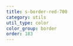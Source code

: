 ```yaml
---
title: s-border-red-700
category: utils
util_type: color
color_group: border
order: 183
---
```

<div class="s-border-red-700"></div>